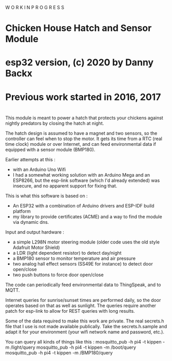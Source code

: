    W O R K   I N   P R O G R E S S
#
# Chicken House Hatch and Sensor Module
#
# esp32 version, (c) 2020 by Danny Backx
#
# Previous work started in 2016, 2017
#

This module is meant to power a hatch that protects your chickens against nightly predators
by closing the hatch at night.

The hatch design is assumed to have a magnet and two sensors, so the controller can feel
when to stop the motor. It gets its time from a RTC (real time clock) module or over Internet,
and can feed environmental data if equipped with a sensor module (BMP180).

Earlier attempts at this :
- with an Arduino Uno Wifi
- I had a somewhat working solution with an Arduino Mega and an ESP8266, but the esp-link software (which I'd already extended) was insecure, and no apparent support for fixing that.

This is what this software is based on :
- An ESP32 with a combination of Arduino drivers and ESP-IDF build platform
- my library to provide certificates (ACME) and a way to find the module via dynamic dns.

Input and output hardware :
- a simple L298N motor steering module (older code uses the old style Adafruit Motor Shield)
- a LDR (light dependent resistor) to detect day/night
- a BMP180 sensor to monitor temperature and air pressure
- two analog hall effect sensors (SS49E for instance) to detect door open/close
- two push buttons to force door open/close

The code can periodically feed environmental data to ThingSpeak, and to MQTT.

Internet queries for sunrise/sunset times are performed daily, so the door operates based on
that as well as sunlight. The queries require another patch for esp-link to allow for REST
queries with long results.

Some of the data required to make this work are private. The real secrets.h file that
I use is not made available publically. Take the secrets.h.sample and adapt it for your
environment (your wifi network name and password, etc.).

You can query all kinds of things like this :
  mosquitto_pub -h pi4 -t kippen -m /light/query
  mosquitto_pub -h pi4 -t kippen -m /boot/query
  mosquitto_pub -h pi4 -t kippen -m /BMP180/query

